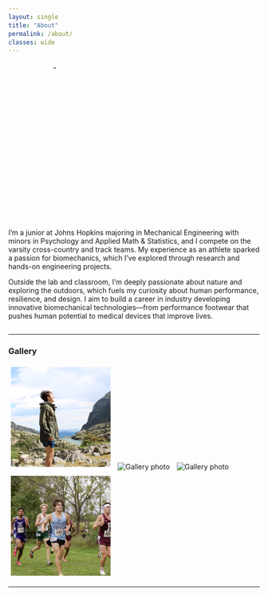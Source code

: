 ```yaml
---
layout: single
title: "About"
permalink: /about/
classes: wide
---
```


<div style="display: flex; align-items: flex-start; gap: 20px; flex-wrap: wrap;">

  <!-- Main Photo -->
  <img src="{{ '/assets/images/IMG_3989.jpg' | relative_url }}" alt="Photo of me" style="width:300px; height:300px; object-fit:cover; border-radius:50%;">


  <!-- Bio Text -->
  <div style="flex: 1; min-width: 250px;">
    <p>
      I’m a junior at Johns Hopkins majoring in Mechanical Engineering with minors in Psychology and Applied Math & Statistics, and I compete on the varsity cross-country and track teams. My experience as an athlete sparked a passion for biomechanics, which I’ve explored through research and hands-on engineering projects.
    </p>
    <p>
      Outside the lab and classroom, I’m deeply passionate about nature and exploring the outdoors, which fuels my curiosity about human performance, resilience, and design. I aim to build a career in industry developing innovative biomechanical technologies—from performance footwear that pushes human potential to medical devices that improve lives.
    </p>
  </div>

</div>


---

### Gallery

<img src="/assets/images/IMG_0040.JPG" alt="Gallery photo" style="width:200px; height:200px; object-fit:cover; margin:5px;">
<img src="/assets/images/IMG_0496.jpg" alt="Gallery photo" style="width:200px; height:200px; object-fit:cover; margin:5px;">
<img src="/assets/images/IMG_6609.JPG" alt="Gallery photo" style="width:200px; height:200px; object-fit:cover; margin:5px;">
<img src="/assets/images/IMG_7506.jpg" alt="Gallery photo" style="width:200px; height:200px; object-fit:cover; margin:5px;">


---
